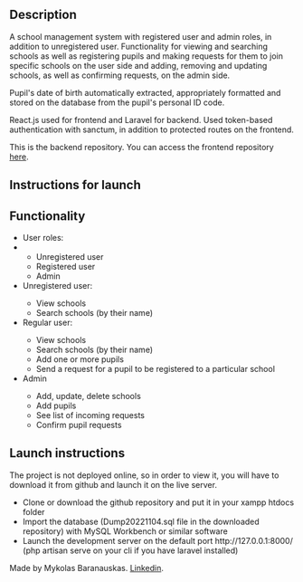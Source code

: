 <h2>Description</h2>

A school management system with registered user and admin roles, in addition to unregistered user. Functionality for viewing and searching schools as well as registering pupils and making requests for them to join specific schools on the user side and adding, removing and updating schools, as well as confirming requests, on the admin side.

Pupil's date of birth automatically extracted, appropriately formatted and stored on the database from the pupil's personal ID code.

React.js used for frontend and Laravel for backend. Used token-based authentication with sanctum, in addition to protected routes on the frontend.

This is the backend repository. You can access the frontend repository <a href = "https://github.com/mykolasbar/ugdymo_istaigos_fe/">here</a>.

<h2>Instructions for launch</h2>

<h2>Functionality</h2>


<ul>
    <li>User roles:<li>
        <ul>
            <li>Unregistered user</li>
            <li>Registered user</li>
            <li>Admin</li>
        </ul>
    <li>Unregistered user:</li>
        <ul>
            <li>View schools</li>
            <li>Search schools (by their name)</li>
        </ul>
    <li>Regular user:</li>
        <ul>
            <li>View schools</li>
            <li>Search schools (by their name)</li>
            <li>Add one or more pupils</li>
            <li>Send a request for a pupil to be registered to a particular school</li>
        </ul>
    <li>Admin</li>
        <ul>
            <li>Add, update, delete schools</li>
            <li>Add pupils</li>
            <li>See list of incoming requests</li>
            <li>Confirm pupil requests</li>
        </ul>
</ul>

<h2>Launch instructions</h2>

The project is not deployed online, so in order to view it, you will have to download it from github and launch it on the live server.

<ul>
    <li>Clone or download the github repository and put it in your xampp htdocs folder</li>
    <li>Import the database (Dump20221104.sql file in the downloaded repository) with MySQL Workbench or similar software</li>
    <li>Launch the development server on the default port http://127.0.0.1:8000/ (php artisan serve on your cli if you have laravel installed)</li>
</ul>

Made by Mykolas Baranauskas. <a href = "https://www.linkedin.com/in/mykolas-baranauskas-b3809b110/" target = "_blank">Linkedin</a>.
